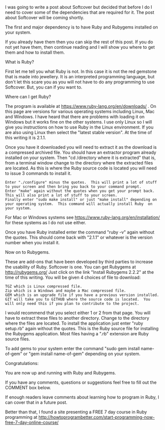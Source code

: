 I was going to write a post about Softcover but decided that before I do I need to cover some of the dependencies that are required for it.  The post about Softcover will be coming shortly.

The first and major dependency is to have Ruby and Rubygems installed on your system.

If you already have them then you can skip the rest of this post.  If you do not yet have them, then continue reading and I will show you where to get them and how to install them.

What is Ruby?

First let me tell you what Ruby is not.  In this case it is not the red gemstone that is made into jewellery.  It is an interpreted  programming language, but don't let this scare you as you will not have to do any programming to use Softcover.  But, you can if you want to.

Where can I get Ruby?

The program is available at https://www.ruby-lang.org/en/downloads/ . On this page are versions for various operating systems including Linux, Mac and Windows.  I have heard that there are problems with loading it on Windows but it works fine on the other systems.  I use only Linux so I will give you instructions on how to use Ruby in the Linux environment.  If you are also using Linux then select the "latest stable version".  At the time of this writing it is 2.1.1.

Once you have it downloaded you will need to extract it as the download is a compressed archived file.  You should have an extractor program already installed on your system.  Then "cd /directory where it is extracted" that is, from a terminal window change to the directory where the extracted files are located.  As this is where the Ruby source code is located you will need to issue 3 commands to install it.

    Enter "./configure" minus the quotes.  This will print a lot of stuff to your screen and then bring you back to your command prompt.
    Enter "make" again without the quotes when you get your prompt back.  This will also print a lot of stuff to your screen.
    Finally enter "sudo make install" or just "make install" depending on your operating system.  This command will actually install Ruby  on your system.

For Mac or Windows systems see https://www.ruby-lang.org/en/installation/  for these systems as I do not use either.

Once you have Ruby installed enter the command "ruby -v" again without the quotes.  This should come back with "2.1.1" or whatever is the version number when you install it.

 

Now on to Rubygems.

These are add-ons that have been developed by third parties to increase the usability of Ruby.  Softcover is one.  You can get Rubygems at http://rubygems.org/ Just click on the link "Install Rubygems 2.2.2" at the time of this writing.  You will be given 4 choices of file to download:

    TGZ which is Linux compressed file.
    Zip which is a Windows and maybe a Mac compressed file.
    GEM which is an upgrade file if you have a previous version installed.
    GIT will take you to GITHUB where the source code is located.  You will only need this if you plan to contribute to the project.

I would recommend that you select either 1 or 2 from that page.  You will have to extract these files to another directory.  Change to the directory  where the files are located.  To install the application just enter "ruby setup.rb" again without the quotes.  This is the Ruby source file for installing the Rubygems application.  Most files having a ".rb" extension are Ruby source files.

To add gems to your system enter the command "sudo gem install name-of-gem" or "gem install name-of-gem" depending on your system.

Congratulations:

You are now up and running with Ruby and Rubygems.

If you have any comments, questions or suggestions feel free to fill out the COMMENT box below.

If enough readers leave comments about learning how to program in Ruby, I can cover that in a future post.

Better than that, I found a site presenting a FREE 7 day course in Ruby programming at http://howtoprogrambetter.com/start-programming-now-free-7-day-online-course/
